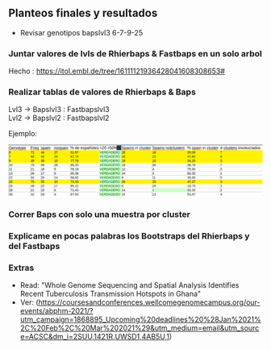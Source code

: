 ## Planteos finales y resultados

- Revisar genotipos bapslvl3 6-7-9-25


### Juntar valores de lvls de Rhierbaps & Fastbaps en un solo arbol

Hecho : https://itol.embl.de/tree/16111121936428041608308653#

### Realizar tablas de valores de Rhierbaps & Baps

Lvl3 -> Bapslvl3 : Fastbapslvl3  
Lvl2 -> Bapslvl2 : Fastbapslvl2

Ejemplo:

![](assets/README-2f27baeb.png)

### Correr Baps con solo una muestra por cluster

### Explicame en pocas palabras los Bootstraps del Rhierbaps y del Fastbaps

### Extras

- Read: "Whole Genome Sequencing and Spatial Analysis Identifies Recent Tuberculosis Transmission Hotspots in Ghana"
- Ver: (https://coursesandconferences.wellcomegenomecampus.org/our-events/abphm-2021/?utm_campaign=1868895_Upcoming%20deadlines%20%28Jan%2021%2C%20Feb%2C%20Mar%202021%29&utm_medium=email&utm_source=ACSC&dm_i=2SUU,1421R,UWSD1,4AB5U,1)

